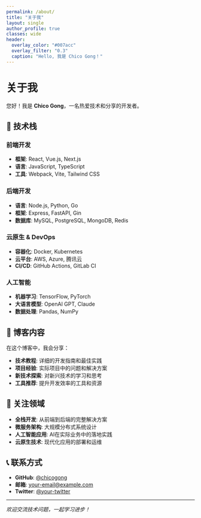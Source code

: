 ```yaml
---
permalink: /about/
title: "关于我"
layout: single
author_profile: true
classes: wide
header:
  overlay_color: "#007acc"
  overlay_filter: "0.3"
  caption: "Hello, 我是 Chico Gong！"
---
```


# 关于我

您好！我是 **Chico Gong**，一名热爱技术和分享的开发者。

## 🚀 技术栈

### 前端开发
- **框架**: React, Vue.js, Next.js
- **语言**: JavaScript, TypeScript
- **工具**: Webpack, Vite, Tailwind CSS

### 后端开发
- **语言**: Node.js, Python, Go
- **框架**: Express, FastAPI, Gin
- **数据库**: MySQL, PostgreSQL, MongoDB, Redis

### 云原生 & DevOps
- **容器化**: Docker, Kubernetes
- **云平台**: AWS, Azure, 腾讯云
- **CI/CD**: GitHub Actions, GitLab CI

### 人工智能
- **机器学习**: TensorFlow, PyTorch
- **大语言模型**: OpenAI GPT, Claude
- **数据处理**: Pandas, NumPy

## 📝 博客内容

在这个博客中，我会分享：

- **技术教程**: 详细的开发指南和最佳实践
- **项目经验**: 实际项目中的问题和解决方案
- **新技术探索**: 对新兴技术的学习和思考
- **工具推荐**: 提升开发效率的工具和资源

## 🎯 关注领域

- **全栈开发**: 从前端到后端的完整解决方案
- **微服务架构**: 大规模分布式系统设计
- **人工智能应用**: AI在实际业务中的落地实践
- **云原生技术**: 现代化应用的部署和运维

## 📞 联系方式

- **GitHub**: [@chicogong](https://github.com/chicogong)
- **邮箱**: your-email@example.com
- **Twitter**: [@your-twitter](https://twitter.com/your-twitter)

---

*欢迎交流技术问题，一起学习进步！* 